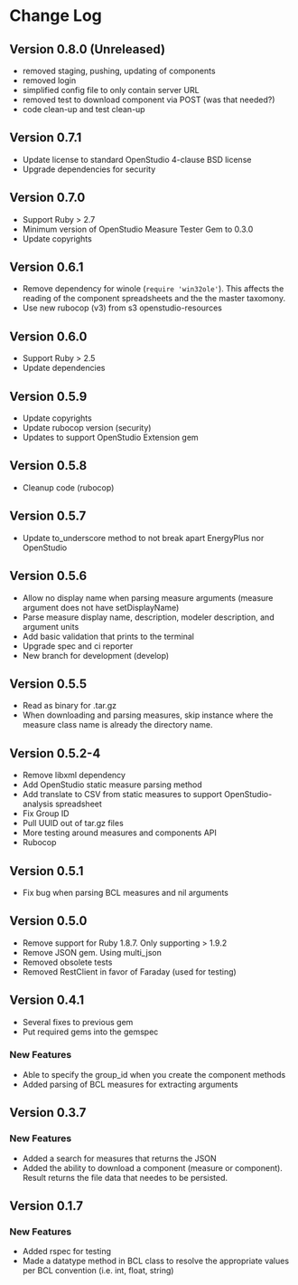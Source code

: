 # Change Log

## Version 0.8.0 (Unreleased)
* removed staging, pushing, updating of components
* removed login
* simplified config file to only contain server URL
* removed test to download component via POST (was that needed?)
* code clean-up and test clean-up

## Version 0.7.1
* Update license to standard OpenStudio 4-clause BSD license
* Upgrade dependencies for security

## Version 0.7.0
* Support Ruby > 2.7
* Minimum version of OpenStudio Measure Tester Gem to 0.3.0
* Update copyrights

## Version 0.6.1
* Remove dependency for winole (`require 'win32ole'`). This affects the reading of the component spreadsheets and the 
the master taxomony.
* Use new rubocop (v3) from s3 openstudio-resources

## Version 0.6.0
* Support Ruby > 2.5
* Update dependencies

## Version 0.5.9
* Update copyrights
* Update rubocop version (security)
* Updates to support OpenStudio Extension gem

## Version 0.5.8 
* Cleanup code (rubocop)

## Version 0.5.7
* Update to_underscore method to not break apart EnergyPlus nor OpenStudio

## Version 0.5.6
* Allow no display name when parsing measure arguments (measure argument does not have setDisplayName)
* Parse measure display name, description, modeler description, and argument units
* Add basic validation that prints to the terminal
* Upgrade spec and ci reporter
* New branch for development (develop)

## Version 0.5.5
* Read as binary for .tar.gz
* When downloading and parsing measures, skip instance where the measure class name is already the directory name.

## Version 0.5.2-4
* Remove libxml dependency
* Add OpenStudio static measure parsing method
* Add translate to CSV from static measures to support OpenStudio-analysis spreadsheet
* Fix Group ID
* Pull UUID out of tar.gz files
* More testing around measures and components API
* Rubocop

## Version 0.5.1
* Fix bug when parsing BCL measures and nil arguments

## Version 0.5.0
* Remove support for Ruby 1.8.7.  Only supporting > 1.9.2
* Remove JSON gem. Using multi_json
* Removed obsolete tests
* Removed RestClient in favor of Faraday (used for testing)

## Version 0.4.1
* Several fixes to previous gem
* Put required gems into the gemspec

### New Features
* Able to specify the group_id when you create the component methods
* Added parsing of BCL measures for extracting arguments

## Version 0.3.7

### New Features
* Added a search for measures that returns the JSON
* Added the ability to download a component (measure or component). Result returns the file data that needes to be persisted.

## Version 0.1.7

### New Features
* Added rspec for testing
* Made a datatype method in BCL class to resolve the appropriate values per BCL convention (i.e. int, float, string)
